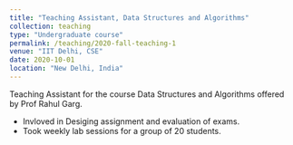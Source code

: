 ```yaml
---
title: "Teaching Assistant, Data Structures and Algorithms"
collection: teaching
type: "Undergraduate course"
permalink: /teaching/2020-fall-teaching-1
venue: "IIT Delhi, CSE"
date: 2020-10-01
location: "New Delhi, India"
---
```


Teaching Assistant for the course Data Structures and Algorithms offered by Prof Rahul Garg.

- Invloved in Desiging assignment and evaluation of exams.
- Took weekly lab sessions for a group of 20 students.